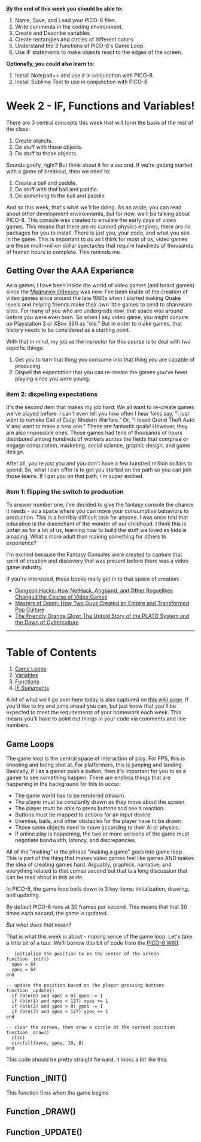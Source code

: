 **By the end of this week you should be able to:**
1. Name, Save, and Load your PICO-8 files.
1. Write comments in the coding environment.
1. Create and Describe variables 
1. Create rectangles and circles of different colors.
1. Understand the 3 functions of PICO-8's Game Loop.
1. Use IF statements to make objects react to the edges of the screen.

**Optionally, you could also learn to:**
1. Install Notepad++ and use it in conjunction with PICO-8.
1. Install Sublime Text to use in conjunction with PICO-8

# Week 2 - IF, Functions and Variables!
There are 3 central concepts this week that will form the basis of the rest of the class: 
1. Create objects.
1. Do stuff with those objects.
1. Do stuff to those objects.

Sounds goofy, right? But think about it for a second. If we're getting started with a game of breakout, then we need to: 

1. Create a ball and paddle.
1. Do stuff with that ball and paddle.
1. Do something to the ball and paddle.

And so this week, that's what we'll be doing. As an aside, you can read about other development environments, but for now, we'll be talking about PICO-8. This console was created to emulate the early days of video games. This means that there are no canned physics engines, there are no packages for you to install. There is just you, your code, and what you see in the game. This is important to do as I think for most of us, video games are these multi-million dollar spectacles that require hundreds of thousands of human hours to complete. This reminds me.

## Getting Over the AAA Experience
As a gamer, I have been inside the world of video games (and board games) since the [Magnavox Odyssey](https://gamehistory.org/first-video-game-commercial/) was new. I've been inside of the creation of video games since around the late 1990s when I started making Quake levels and helping friends make their own little games to send to shareware sites. For many of you who are undergrads now, that space was around before you were even born. So when I say video game, you might conjure up Playstation 3 or XBox 360 as "old." But in order to make games, that history needs to be considered as a starting point. 

With that in mind, my job as the insructor for this course is to deal with two sepcific things: 

1. Get you to turn that thing you consume into that thing you are capable of producing.
1. Dispell the expectation that you can re-create the games you've been playing since you were young.

### item 2: dispelling expectations
It's the second item that makes my job hard. We all want to re-create games we've played before. I can't even tell you how often I hear folks say, "I just want to remake Call of Duty: Modern Warfare." Or, "I loved Grand Theft Auto V and want to make a new one." These are fantastic goals! However, they are also impossible ones. Those games had tens of thousands of hours distributed among hundreds of workers across the fields that comprise or engage computation, marketing, social science, graphic design, and game design.

After all, you're just you and you don't have a few hundred million dollars to spend. So, what I can offer is to get you started on the path so you can join those teams. If I get you on that path, i'm super excited. 

### item 1: flipping the switch to production
To answer number one, i've decided to give the fantasy console the chance it needs - as a space where you can move your consumptive behaviors to production. This is a horribly difficult task for anyone. I was once told that education is the disenchant of the wonder of our childhood. I think this is unfair as for a lot of us, learning how to build the stuff we loved as kids is amazing. What's more adult than making something for others to experience? 

I'm excited because the Fantasy Consoles were created to capture that spirit of creation and discovery that was present before there was a video game industry. 

If you're interested, these books really get in to that space of creation:
* [Dungeon Hacks: How NetHack, Angband, and Other Roguelikes Changed the Course of Video Games](https://www.amazon.com/Dungeon-Hacks-NetHack-Angband-Roguelikes-ebook/dp/B012QP0Z7O/ref=sr_1_4?ie=UTF8&qid=1525273115&sr=8-4&keywords=roguelike)
* [Masters of Doom: How Two Guys Created an Empire and Transformed Pop Culture](https://www.amazon.com/Masters-Doom-Created-Transformed-Culture/dp/0812972155/ref=sr_1_1?ie=UTF8&qid=1525273157&sr=8-1&keywords=masters+of+doom)
* [The Friendly Orange Glow: The Untold Story of the PLATO System and the Dawn of Cyberculture](https://www.amazon.com/Friendly-Orange-Glow-Untold-Cyberculture/dp/1101871555/ref=sr_1_1?ie=UTF8&qid=1525273782&sr=8-1&keywords=the+friendly+orange+glow)

***
# Table of Contents
1. [Game Loops](#game-loops)
1. [Variables](#variables)
1. [Functions](#functions)
1. [IF Statements](#if-statements)

A lot of what we'll go over here today is also captured on [this wiki page](http://pico-8.wikia.com/wiki/Lua). If you'd like to try and jump ahead you can, but just know that you'll be expected to meet the requirements of your homework each week. This means you'll have to point out things in your code via comments and line numbers.

## Game Loops
The game loop is the central space of interaction of play. For FPS, this is shooting and being shot at. For platformers, this is jumping and landing. Basically, if I as a gamer push a button, then it's important for you to as a gamer to see something happen. There are endless things that are happening in the background for this to occur: 
* The game world has to be rendered (drawn).
* The player must be constantly drawn as they move about the screen.
* The player must be able to press buttons and see a reaction.
* Buttons must be mapped to actions for an input device.
* Enemies, balls, and other obstacles for the player have to be drawn.
* Those same objects need to move according to their AI or physics.
* If online play is happening, the two or more versions of the game must negotiate bandwidth, latency, and discrepancies.

All of the "making" in the phrase "making a game" goes into game loop. This is part of the thing that makes video games feel like games AND makes the idea of creating games hard. Arguably, graphics, narrative, and everything related to that comes second but that is a long discussion that can be read about in this aside. 

In PICO-8, the game loop boils down to 3 key items: initialization, drawing, and updating. 

By default PICO-8 runs at 30 frames per second. This means that that 30 times each second, the game is updated. 

*But what does that mean?* 

That is what this week is about - making sense of the game loop. Let's take a little bit of a tour. We'll borrow this bit of code from the [PICO-8 WIKI](http://pico-8.wikia.com/wiki/GameLoop).

```
-- initialize the position to be the center of the screen
function _init()
  xpos = 64
  ypos = 64
end
 
-- update the position based on the player pressing buttons
function _update()
  if (btn(0) and xpos > 0) xpos -= 1
  if (btn(1) and xpos < 127) xpos += 1
  if (btn(2) and ypos > 0) ypos -= 1
  if (btn(3) and ypos < 127) ypos += 1
end
 
-- clear the screen, then draw a circle at the current position
function _draw()
  cls()
  circfill(xpos, ypos, 10, 8)
end
```
This code should be pretty straight forward, it looks a bit like this: 



## Function _INIT()
This function fires when the game begins 

## Function _DRAW()

## Function _UPDATE()

